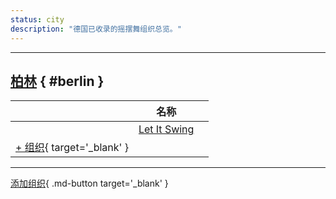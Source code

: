 ```yaml
---
status: city
description: "德国已收录的摇摆舞组织总览。"
---
```


---

## <a id=berlin></a>[柏林](#berlin) { #berlin }

| | 名称 | |
| --- | --- | --- |
| | [Let It Swing](let-it-swing.md) |  |
| [+ 组织](https://github.com/swingdance/orgs/issues/new?assignees=&labels=add+org&projects=&template=02-add_entity.yml&title=%5Bde%5D%20%3CName%3E&region=de&province=Berlin&city=Berlin){ target='_blank' }

---

[添加组织](https://github.com/swingdance/orgs/issues/new?assignees=&labels=add+org&projects=&template=02-add_entity.yml&title=%5Bde%5D%20%3CName%3E&region=de&province=&city=){ .md-button target='_blank' }
